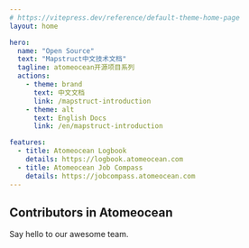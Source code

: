 ```yaml
---
# https://vitepress.dev/reference/default-theme-home-page
layout: home

hero:
  name: "Open Source"
  text: "Mapstruct中文技术文档"
  tagline: atomeocean开源项目系列
  actions:
    - theme: brand
      text: 中文文档
      link: /mapstruct-introduction
    - theme: alt
      text: English Docs
      link: /en/mapstruct-introduction

features:
  - title: Atomeocean Logbook
    details: https://logbook.atomeocean.com
  - title: Atomeocean Job Compass
    details: https://jobcompass.atomeocean.com
---
```


<script setup>

import { VPTeamMembers } from 'vitepress/theme';

const members = [
  {
    avatar: 'https://www.github.com/k90zz.png',
    name: 'Jack',
    title: 'Developer',
    links: [
      { icon: 'github', link: 'https://github.com/k90zz' },
    ]
  },
  {
    avatar: 'https://www.github.com/tengtianxiang.png',
    name: 'Colton',
    title: 'Developer',
    links: [
      { icon: 'github', link: 'https://github.com/tengtianxiang' },
    ]
  },
  {
    avatar: 'https://www.github.com/bojianwangny.png',
    name: 'Bojian',
    title: 'Developer',
    links: [
      { icon: 'github', link: 'https://github.com/bojianwangny' },
    ]
  },
  {
    avatar: 'https://www.github.com/orochileo.png',
    name: 'Leo',
    title: 'Developer',
    links: [
      { icon: 'github', link: 'https://github.com/orochileo' },
    ]
  },

]
</script>

## Contributors in Atomeocean

Say hello to our awesome team.

<VPTeamMembers size="medium" :members="members" />
